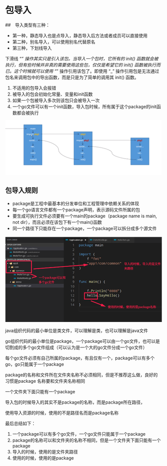 # 包导入

##　导入类型有三种：

* 第一种，静态导入也是点导入，静态导入后方法或者成员可以直接使用
* 第二种，别名导入，可以使用别名代替原名
* 第三种，下划线导入

下滑线 “_” 操作其实只是引入该包。当导入一个包时，它所有的 init() 函数就会被执行，但有些时候并非真的需要使用这些包，仅仅是希望它的 init() 
函数被执行而已。这个时候就可以使用 “_” 操作引用该包了。即使用 “_” 操作引用包是无法通过包名来调用包中的导出函数，而是只是为了简单的调用其 init() 函数。


1. 不适用的包导入会报错
2. 被导入的包会初始化常量、变量和init函数
3. 如果一个包被导入多次则该包只会被导入一次
4. 一个go文件可以有一个init函数，导入包时候，所有属于这个package的init函数都会被执行


![](/assets/20190416190428.png)

## 包导入规则

- package是工程中最基本的分发单位和工程管理中依赖关系的体现
- 每一个go语言文件都有一个package声明，表示源码文件所属的包
- 要生成可执行文件必须要有一个main的package（package name is main, not dir），而且必须在该包下有一个main()函数
- 同一个路径下只能存在一个package，一个package可以拆分成多个源文件

![](/assets/20190416190606.png)


java组织代码的最小单位是类文件，可以理解是类，也可以理解是java文件

go组织代码的最小单位是package，一个package可以由一个go文件，也可以是切割成的多个go文件组成（可以认为是一个大的go文件分成一个go文件）

每个go文件必须有自己所属的package，有且仅有一个，package可以有多个go，go只能属于一个package

package的名称和文件所在文件夹名称不必须相同，但是不推荐这么做，良好的习惯是package 名称要和文件夹名称相同

一个文件夹下面只能有一个package

导入包的时候导入的其实不是package的名称，而是package所在路径，

使用导入资源的时候，使用的不是路径名而是package名称


最后总结如下：

1. 一个package可以有多个go文件，一个go文件只能属于一个package
2. package的名称可以和文件夹的名称不相同，但是一个文件夹下面只能有一个package
3. 导入的时候，使用的是文件夹路径
4. 使用的时候，使用的是package







